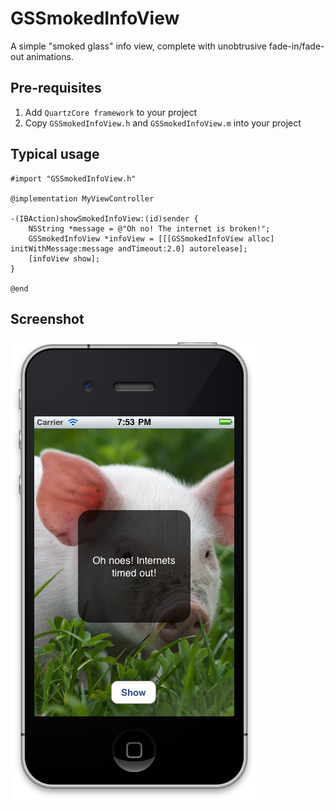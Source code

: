 # GSSmokedInfoView

A simple "smoked glass" info view, complete with unobtrusive 
fade-in/fade-out animations.

## Pre-requisites

1. Add `QuartzCore framework` to your project
2. Copy `GSSmokedInfoView.h` and `GSSmokedInfoView.m` into your project

## Typical usage

    #import "GSSmokedInfoView.h"

    @implementation MyViewController

    -(IBAction)showSmokedInfoView:(id)sender {
        NSString *message = @"Oh no! The internet is broken!";
    	GSSmokedInfoView *infoView = [[[GSSmokedInfoView alloc] initWithMessage:message andTimeout:2.0] autorelease];
        [infoView show];
    }

    @end

## Screenshot

<img src="GSSmokedInfoView_screenshot.png">